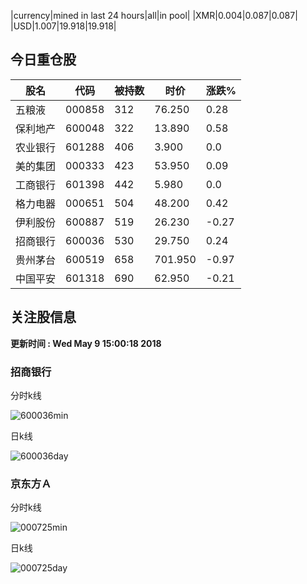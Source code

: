 |currency|mined in last 24 hours|all|in pool|
|XMR|0.004|0.087|0.087|
|USD|1.007|19.918|19.918|

## 今日重仓股 

|股名|代码|被持数|时价|涨跌%|
|---|---|---|---|---|
|五粮液|000858|312|76.250|0.28|
|保利地产|600048|322|13.890|0.58|
|农业银行|601288|406|3.900|0.0|
|美的集团|000333|423|53.950|0.09|
|工商银行|601398|442|5.980|0.0|
|格力电器|000651|504|48.200|0.42|
|伊利股份|600887|519|26.230|-0.27|
|招商银行|600036|530|29.750|0.24|
|贵州茅台|600519|658|701.950|-0.97|
|中国平安|601318|690|62.950|-0.21|

## 关注股信息
**更新时间 : Wed May  9 15:00:18 2018**
### 招商银行 
分时k线

![600036min](http://image.sinajs.cn/newchart/min/n/sh600036.gif)

日k线

![600036day](http://image.sinajs.cn/newchart/daily/n/sh600036.gif)

### 京东方Ａ 
分时k线

![000725min](http://image.sinajs.cn/newchart/min/n/sz000725.gif)

日k线

![000725day](http://image.sinajs.cn/newchart/daily/n/sz000725.gif)
